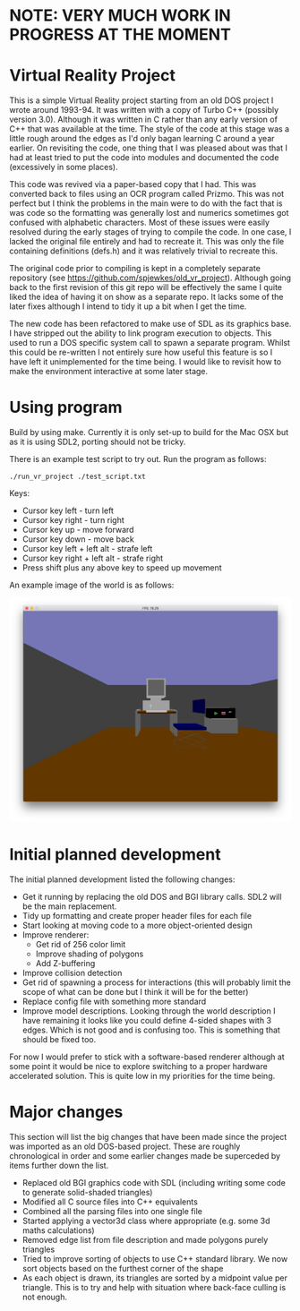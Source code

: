 # NOTE: VERY MUCH WORK IN PROGRESS AT THE MOMENT

# Virtual Reality Project

This is a simple Virtual Reality project starting from an old DOS project I wrote around 1993-94. It was written with a copy of Turbo C++ (possibly version 3.0). Although it was written in C rather than any early version of C++ that was available at the time. The style of the code at this stage was a little rough around the edges as I'd only bagan learning C around a year earlier. On revisiting the code, one thing that I was pleased about was that I had at least tried to put the code into modules and documented the code (excessively in some places).

This code was revived via a paper-based copy that I had. This was converted back to files using an OCR program called Prizmo. This was not perfect but I think the problems in the main were to do with the fact that is was code so the formatting was generally lost and numerics sometimes got confused with alphabetic characters. Most of these issues were easily resolved during the early stages of trying to compile the code. In one case, I lacked the original file entirely and had to recreate it. This was only the file containing definitions (defs.h) and it was relatively trivial to recreate this.

The original code prior to compiling is kept in a completely separate repository (see https://github.com/spjewkes/old_vr_project). Although going back to the first revision of this git repo will be effectively the same I quite liked the idea of having it on show as a separate repo. It lacks some of the later fixes although I intend to tidy it up a bit when I get the time.

The new code has been refactored to make use of SDL as its graphics base. I have stripped out the ability to link program execution to objects. This used to run a DOS specific system call to spawn a separate program. Whilst this could be re-written I not entirely sure how useful this feature is so I have left it unimplemented for the time being. I would like to revisit how to make the environment interactive at some later stage.

# Using program

Build by using make. Currently it is only set-up to build for the Mac OSX but as it is using SDL2, porting should not be tricky.

There is an example test script to try out. Run the program as follows:

```
./run_vr_project ./test_script.txt
```

Keys:

* Cursor key left - turn left
* Cursor key right - turn right
* Cursor key up - move forward
* Cursor key down - move back
* Cursor key left + left alt - strafe left
* Cursor key right + left alt - strafe right
* Press shift plus any above key to speed up movement

An example image of the world is as follows:

![alt text](https://github.com/spjewkes/vr_project/blob/master/res/hires_test_world.png)

# Initial planned development

The initial planned development listed the following changes:

* Get it running by replacing the old DOS and BGI library calls. SDL2 will be the main replacement.
* Tidy up formatting and create proper header files for each file
* Start looking at moving code to a more object-oriented design
* Improve renderer:
  * Get rid of 256 color limit
  * Improve shading of polygons
  * Add Z-buffering
* Improve collision detection
* Get rid of spawning a process for interactions (this will probably limit the scope of what can be done but I think it will be for the better)
* Replace config file with something more standard
* Improve model descriptions. Looking through the world description I have remaining it looks like you could define 4-sided shapes with 3 edges. Which is not good and is confusing too. This is something that should be fixed too.

For now I would prefer to stick with a software-based renderer although at some point it would be nice to explore switching to a proper hardware accelerated solution. This is quite low in my priorities for the time being.

# Major changes

This section will list the big changes that have been made since the project was imported as an old DOS-based project. These are roughly chronological in order and some earlier changes made be superceded by items further down the list.

* Replaced old BGI graphics code with SDL (including writing some code to generate solid-shaded triangles)
* Modified all C source files into C++ equivalents
* Combined all the parsing files into one single file
* Started applying a vector3d class where appropriate (e.g. some 3d maths calculations)
* Removed edge list from file description and made polygons purely triangles
* Tried to improve sorting of objects to use C++ standard library. We now sort objects based on the furthest corner of the shape
* As each object is drawn, its triangles are sorted by a midpoint value per triangle. This is to try and help with situation where back-face culling is not enough.
